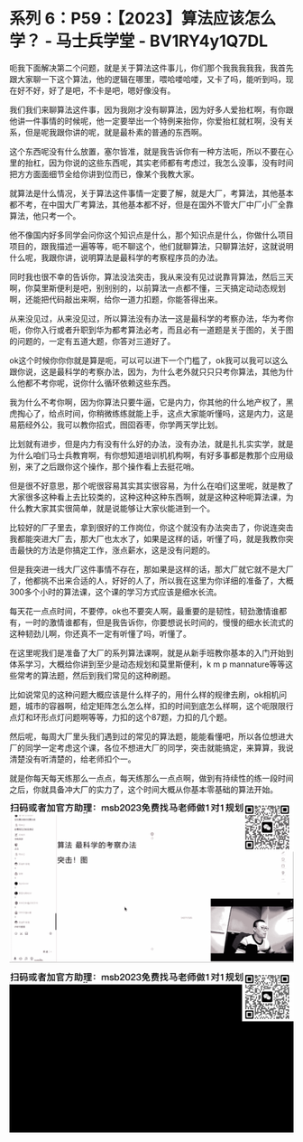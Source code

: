 # 系列 6：P59：【2023】算法应该怎么学？ - 马士兵学堂 - BV1RY4y1Q7DL

呃我下面解决第二个问题，就是关于算法这件事儿，你们那个我我我我我，我首先跟大家聊一下这个算法，他的逻辑在哪里，喂哈喽哈喽，又卡了吗，能听到吗，现在好不好，好了是吧，不卡是吧，嗯好像没有。

我们我们来聊算法这件事，因为我刚才没有聊算法，因为好多人爱抬杠啊，有你跟他讲一件事情的时候呢，他一定要举出一个特例来抬你，你爱抬杠就杠啊，没有关系，但是呢我跟你讲的呢，就是最朴素的普通的东西啊。

这个东西呢没有什么放置，塞尔皆准，就是我告诉你有一种方法呃，所以不要在心里的抬杠，因为你说的这些东西呢，其实老师都有考虑过，我怎么没事，没有时间把方方面面细节全给你讲到位而已，像某个我教大家。

就算法是什么情况，关于算法这件事情一定要了解，就是大厂，考算法，其他基本都不考，在中国大厂考算法，其他基本都不好，但是在国外不管大厂中厂小厂全靠算法，他只考一个。

他不像国内好多同学会问你这个知识点是什么，那个知识点是什么，你做什么项目项目的，跟我描述一遍等等，呃不聊这个，他们就聊算法，只聊算法好，这就说明什么呢，我跟你讲，说明算法是最科学的考察程序员的办法。

同时我也很不幸的告诉你，算法没法突击，我从来没有见过说靠背算法，然后三天啊，你莫里斯便利是吧，别别别的，以前算法一点都不懂，三天搞定动动态规划啊，还能把代码敲出来啊，给你一道力扣题，你能答得出来。

从来没见过，从来没见过，所以算法没有办法一这是最科学的考察办法，华为考你呃，你你入行或者升职到华为都考算法必考，而且必有一道题是关于图的，关于图的问题的，一定有五道大题，你答对三道好了。

ok这个时候你你你就是算是呃，可以可以进下一个门槛了，ok我可以我可以这么跟你说，这是最科学的考察办法，因为，为什么老外就只只只考你算法，其他为什么他都不考你呢，说你什么循环依赖这些东西。

我为什么不考你啊，因为你算法只要牛逼，它是内力，你其他的什么地产权了，黑虎掏心了，给点时间，你稍微练练就能上手，这点大家能听懂吗，这是内力，这是易筋经外公，我可以教你招式，囫囵吞枣，你学两天学比划。

比划就有进步，但是内力有没有什么好的办法，没有办法，就是扎扎实实学，就是为什么咱们马士兵教育啊，有你想知道培训机机构啊，有好多事都是教那个应用级别，来了之后跟你这个操作，那个操作看上去挺花哨。

但是很不好意思，那个呢很容易其实其实很容易，为什么在咱们这里呢，就是教了大家很多这种看上去比较类的，这种这种这种东西啊，就是这种这种呃算法课，为什么教大家其实很简单，就是说能够让大家伙能进到一个。

比较好的厂子里去，拿到很好的工作岗位，你这个就没有办法突击了，你说连突击我都能突进大厂去，那大厂也太水了，如果是这样的话，听懂了吗，就是我教你突击最快的方法是你搞定工作，涨点薪水，这是没有问题的。

但是我突进一线大厂这件事情不存在，那如果是这样的话，那大厂就它就不是大厂了，他都挑不出来合适的人，好好的人了，所以我在这里为你详细的准备了，大概300多个小时的算法课，这个课的学习方式应该是细水长流。

每天花一点点时间，不要停，ok也不要突人啊，最重要的是韧性，韧劲激情谁都有，一时的激情谁都有，但是我告诉你，你要想说长时间的，慢慢的细水长流式的这种韧劲儿啊，你还真不一定有听懂了吗，听懂了。

在这里呢我们是准备了大厂的系列算法课啊，就是从新手班教你基本的入门开始到体系学习，大概给你讲到至少是动态规划和莫里斯便利，k m p mannature等等这些常考的算法题，然后到我们常见的这种刷题。

比如说常见的这种问题大概应该是什么样子的，用什么样的规律去刷，ok相机问题，城市的容器啊，给定矩阵怎么怎么样，扣的时间到底怎么样啊，这个呃限限行点灯和环形点灯问题啊等等，力扣的这个87题，力扣的几个题。

然后呢，每周大厂里头我们遇到过的常见的算法题，能能看懂吧，所以各位想进大厂的同学一定考虑这个课，各位不想进大厂的同学，突击就能搞定，来算算，我说清楚没有听清楚的，给老师扣个一。

就是你每天每天练那么一点点，每天练那么一点点啊，做到有持续性的练一段时间之后，你就具备冲大厂的实力了，这个时间大概从你基本零基础的算法开始。



![](img/035786137958a1fdc717755e40647049_1.png)

![](img/035786137958a1fdc717755e40647049_2.png)